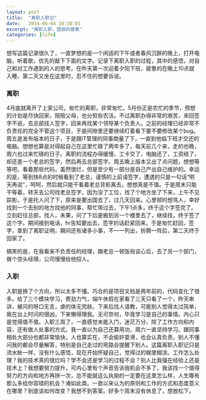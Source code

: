 ```yaml
---
layout: post
title:  "离职入职记"
date:   2014-06-04 10:38:01
excerpt: "离职入职，困惑的疲惫"
categories: [life]
---
```


想写这篇记录很久了，一直梦想的是一个闲适的下午或者春风沉醉的晚上，打开电脑，听着歌，优先的敲下下面的文字。记录下离职入职的过程，其中的感悟，对自己和对工作遇到的人的思考。在昨天第一次迎着夕阳下班，疲惫的在晚上10点就入睡，第二天又坐在这里时，忍不住的想要诉说。


<!--more-->

### 离职
4月底就离开了上家公司，匆忙的离职，非常匆忙。5月份正是农忙的季节，预想的计划是尽快回家，陪陪父母，也分担些农活。不过离职办得非常的艰苦，来回签字不说，去总部找人签字，回来再找某个领导某个负责人。之前的经理已经非常不负责任的完全不管这个项目，于是间隙里还要继续盯着看下要不要修改某个bug。周五是发布版本的日子，于是跟IT管理的同事商量了下，一直到他临下班才交还的电脑。想想也算是对得起自己在这里忙碌了两年多了，每天前几个来，走的也晚，周六也过来忙碌的日子。离职的流程办得缓慢，工卡交了，电脑还了，工资结了，却还差一个老总的签字，然后再去总部签字。周五晚上版本又出了点问题，想想等等吧，看着那些代码，虽然很烂，但是至少有一部分是自己产出自己维护的。幸运的是，等到快8点的时候看到了老总，谨慎的上前请签字，遭遇的只是一句话“明天再说”，呵呵，然后就只能干看着老总背影离去，想想真是不值。于是周末只能干等着，转天去公司找老总签字，因为没了工位，找了个地方坐了下来，上午不见踪影，于是托人问了下，原来是要出国去了，过几天回来。心里顿时想骂人，幸好找到一个去别的地方找他的同事，帮忙带过去，下午1点多，终于这个字签完了。立刻赶往总部，找人，未果，问了下后是搬到另一个楼里去了，继续找，终于签了这个字。期间接到电话，hr告知要出去，签字的话赶紧回来。于是匆忙赶回，签字，拿到了离职证明，期间还有诸多小事，不一一列出，折腾一阵后，第二天终于回家了。

搞笑的是，在我看来不负责任的经理，跟老总一顿饭局谈心后，去了另一个部门，做个空头经理，公司慢慢给他招人。


### 入职
入职是换了个方向，所以太多不懂。巧合的是项目文档是两年前的，代码变化了很多。给了三个模块学习，费劲力气，端午休假在家看了三天只看了一个，昨天串讲，被问的呀口无言，虐的体无完肤。下来后找人请教，可能别人觉得太过简单，我在台上时问的很凶，下来懒得理我。无可奈何，毕竟学习是自己的事情。内心只是觉得值不值。入职三周了，一直感觉未能入门，迷茫万分，除了工作方向和内容，还有做人处事的方式。我一直以为自己还算用功，周六一直坚持学习。跟同事相处大部分也都非常愉快，人也算实在，不会偷奸耍滑，也会认真负责。别人不懂问我的都会尽量解答，特别是自己走过的弯路会提醒下别人。这篇离职入职记只是流水帐一样，没有什么感悟，现在开始怀疑自己，觉得过的糊里糊涂。工作怎么处理？我的技术真的很烂吗？学不会还是学习的过程不会？别人比我强在经验上还是技术上？我想要努力提升，可内心里有个声音告诉我机会不多了，我该找一个值得努力的方向和地方再拼一次，总不能就这么执拗的一定要在这里怎么样，人生哪有那么多给你容错的机会？诸如此类。一直以来认为的原则和工作的方式和态度意义在哪里？到底该如何改变？我想不到答案。好多个周末没有休息了，想放松下。

